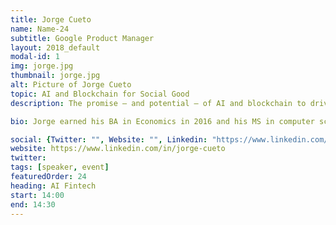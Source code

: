 ```yaml
---
title: Jorge Cueto
name: Name-24
subtitle: Google Product Manager
layout: 2018_default
modal-id: 1
img: jorge.jpg
thumbnail: jorge.jpg
alt: Picture of Jorge Cueto
topic: AI and Blockchain for Social Good
description: The promise — and potential — of AI and blockchain to drive social impact is massive. Proponents contend AI and blockchain will touch, if not disrupt, every major industry and will even alter the way that people and societies interact. Technology that increases efficiency, reduces costs, and promotes transparency can have significant implications for sectors that are dedicated to driving social impact. 

bio: Jorge earned his BA in Economics in 2016 and his MS in computer science in 2018 from Stanford University. He is currently working at Google as a product manager on the Google Assistant team. A first-generation college student from a low-income, immigrant family, Jorge hopes to leverage cutting-edge technologies like blockchain and AI to address social and economic issues, to reduce inequality, and to empower people around the world to attain a better life for themselves, their families, and their communities.

social: {Twitter: "", Website: "", Linkedin: "https://www.linkedin.com/in/jorge-cueto" }
website: https://www.linkedin.com/in/jorge-cueto
twitter: 
tags: [speaker, event]
featuredOrder: 24
heading: AI Fintech
start: 14:00
end: 14:30
---
```

